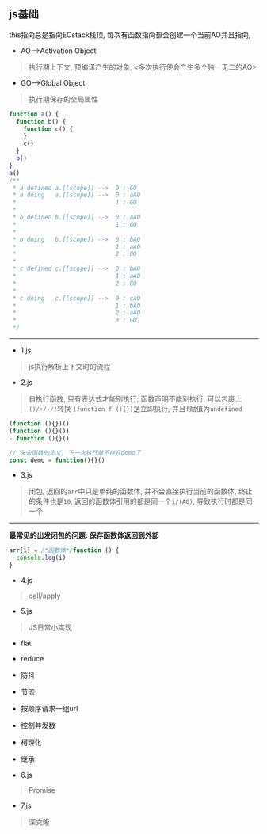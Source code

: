 ## js基础

this指向总是指向ECstack栈顶, 每次有函数指向都会创建一个当前AO并且指向, 

- AO-->Activation Object  
> 执行期上下文, 预编译产生的对象, <多次执行便会产生多个独一无二的AO>
- GO-->Global Object
> 执行期保存的全局属性
```js
function a() {
  function b() {
    function c() {
    }
    c()
  }
  b()
}
a()
/**
 * a defined a.[[scope]] -->  0 : GO  
 * a doing   a.[[scope]] -->  0 : aAO   
 *                            1 : GO
 *   
 * b defined b.[[scope]] -->  0 : aAO  
 *                            1 : GO  
 * 
 * b doing   b.[[scope]] -->  0 : bAO   
 *                            1 : aAO  
 *                            2 : GO
 *   
 * c defined c.[[scope]] -->  0 : bAO   
 *                            1 : aAO  
 *                            2 : GO
 *  
 * c doing   c.[[scope]] -->  0 : cAO   
 *                            1 : bAO  
 *                            2 : aAO  
 *                            3 : GO 
 */
```
---

- 1.js
>js执行解析上下文时的流程

- 2.js
>自执行函数, 只有表达式才能别执行; 函数声明不能别执行, 可以包裹上`()/+/-/!`转换
> `(function f (){})`是立即执行, 并且`f`赋值为`undefined`
```js
(function (){})()
(function (){}())
- function (){}()

// 失去函数的定义, 下一次执行就不存在demo了
const demo = function(){}()

```

- 3.js
> 闭包, 返回的`arr`中只是单纯的函数体, 并不会直接执行当前的函数体, 终止的条件也是`10`, 返回的函数体引用的都是同一个`i/(AO)`, 导致执行时都是同一个 
---
**最常见的出发闭包的问题: 保存函数体返回到外部**
```js
arr[i] = /*函数体*/function () {
  console.log(i)
}
```
- 4.js
> call/apply

- 5.js
> JS日常小实现
- flat
- reduce
- 防抖
- 节流
- 按顺序请求一组url
- 控制并发数
- 柯理化
- 继承

- 6.js
> Promise

- 7.js
> 深克隆